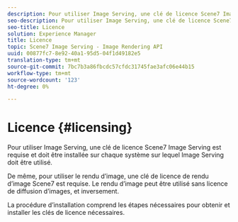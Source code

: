 ```yaml
---
description: Pour utiliser Image Serving, une clé de licence Scene7 Image Serving est requise et doit être installée sur chaque système sur lequel Image Serving doit être utilisé.
seo-description: Pour utiliser Image Serving, une clé de licence Scene7 Image Serving est requise et doit être installée sur chaque système sur lequel Image Serving doit être utilisé.
seo-title: Licence
solution: Experience Manager
title: Licence
topic: Scene7 Image Serving - Image Rendering API
uuid: 00877fc7-8e92-40a1-95d5-04f1d49182e5
translation-type: tm+mt
source-git-commit: 7bc7b3a86fbcdc57cfdc31745fae3afc06e44b15
workflow-type: tm+mt
source-wordcount: '123'
ht-degree: 0%

---
```



# Licence {#licensing}

Pour utiliser Image Serving, une clé de licence Scene7 Image Serving est requise et doit être installée sur chaque système sur lequel Image Serving doit être utilisé.

De même, pour utiliser le rendu d’image, une clé de licence de rendu d’image Scene7 est requise. Le rendu d’image peut être utilisé sans licence de diffusion d’images, et inversement.

La procédure d’installation comprend les étapes nécessaires pour obtenir et installer les clés de licence nécessaires.
